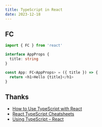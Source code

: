 ```yaml
---
title: TypeScript in React
date: 2023-12-18
---
```


## FC

```ts
import { FC } from 'react'

interface AppProps {
  title: string
}

const App: FC<AppProps> = ({ title }) => {
  return <h1>Hello {title}</h1>
}
```




## Thanks

- [How to Use TypeScript with React](https://www.freecodecamp.org/news/use-typescript-with-react/)
- [React TypeScript Cheatsheets](https://react-typescript-cheatsheet.netlify.app/)
- [Using TypeScript – React](https://react.dev/learn/typescript)